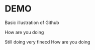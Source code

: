 #  DEMO

Basic illustration of Github


How are you doing 

Still doing very finecd
 How are you doing